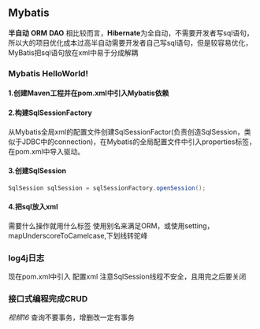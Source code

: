 ## Mybatis
**半自动**  **ORM**  **DAO**
相比较而言，**Hibernate**为全自动，不需要开发者写sql语句，所以大的项目优化成本过高半自动需要开发者自己写sql语句，但是较容易优化，
MyBatis把sql语句放在xml中易于分成解耦

### Mybatis HelloWorld!
#### 1.创建Maven工程并在pom.xml中引入Mybatis依赖



#### 2.构建SqlSessionFactory
从Mybatis全局xml的配置文件创建SqlSessionFactor(负责创造SqlSession，类似于JDBC中的connection)，在Mybatis的全局配置文件中引入properties标签，在pom.xml中导入驱动。

#### 3.创建SqlSession
```java
SqlSession sqlSession = sqlSessionFactory.openSession();
```

#### 4.把sql放入xml
需要什么操作就用什么标签
使用别名来满足ORM，或使用setting，mapUnderscoreToCamelcase,下划线转驼峰

### log4j日志
现在pom.xml中引入
配置xml
注意SqlSession线程不安全，且用完之后要关闭

### 接口式编程完成CRUD  
*视频16*
查询不要事务，增删改一定有事务
